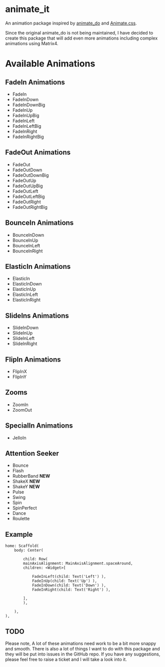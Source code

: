 # animate_it

An animation package inspired by [animate_do](https://github.com/Klerith/animate_do_package) and [Animate.css](https://daneden.github.io/animate.css/).

Since the original animate_do is not being maintained, I have decided to create this package that will add even more animations including complex animations using Matrix4.

# Available **Animations**

## FadeIn Animations

- FadeIn
- FadeInDown
- FadeInDownBig
- FadeInUp
- FadeInUpBig
- FadeInLeft
- FadeInLeftBig
- FadeInRight
- FadeInRightBig

## FadeOut Animations

- FadeOut
- FadeOutDown
- FadeOutDownBig
- FadeOutUp
- FadeOutUpBig
- FadeOutLeft
- FadeOutLeftBig
- FadeOutRight
- FadeOutRightBig

## BounceIn Animations

- BounceInDown
- BounceInUp
- BounceInLeft
- BounceInRight

## ElasticIn Animations

- ElasticIn
- ElasticInDown
- ElasticInUp
- ElasticInLeft
- ElasticInRight

## SlideIns Animations

- SlideInDown
- SlideInUp
- SlideInLeft
- SlideInRight

## FlipIn Animations

- FlipInX
- FlipInY

## Zooms

- ZoomIn
- ZoomOut

## SpecialIn Animations

- JelloIn

## Attention Seeker

- Bounce
- Flash
- RubberBand **NEW**
- ShakeX **NEW**
- ShakeY **NEW**
- Pulse
- Swing
- Spin
- SpinPerfect
- Dance
- Roulette

## Example

```
home: Scaffold(
    body: Center(

        child: Row(
        mainAxisAlignment: MainAxisAlignment.spaceAround,
        children: <Widget>[

            FadeInLeft(child: Text('Left') ),
            FadeInUp(child: Text('Up') ),
            FadeInDown(child: Text('Down') ),
            FadeInRight(child: Text('Right') ),

        ],
        ),

    ),
),

```

## TODO

Please note, A lot of these animations need work to be a bit more snappy and smooth.
There is also a lot of things I want to do with this package and they will be put into issues in the GitHub repo.
If you have any suggestions, please feel free to raise a ticket and I will take a look into it.
